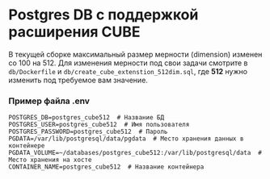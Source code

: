 # Postgres DB с поддержкой расширения CUBE

В текущей сборке максимальный размер мерности (dimension) изменен со 100 на 512. Для изменения мерности под свои задачи смотрите в ```db/Dockerfile``` и ```db/create_cube_extenstion_512dim.sql```, где **512** нужно изменить под требуемое вам значение.

### Пример файла **.env**
```
POSTGRES_DB=postgres_cube512  # Название БД
POSTGRES_USER=postgres_cube512  # Имя пользователя
POSTGRES_PASSWORD=postgres_cube512  # Пароль
PGDATA=/var/lib/postgresql/data/pgdata  # Место хранения данных в контейнере
PGDATA_VOLUME=~/databases/postgres_cube512:/var/lib/postgresql/data  # Место хранения на хосте
CONTAINER_NAME=postgres_cube512  # Название контейнера
```
